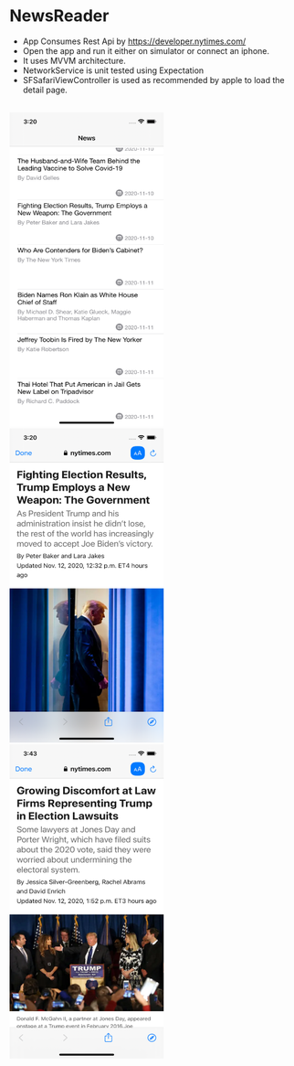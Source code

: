 # NewsReader

- App Consumes Rest Api by https://developer.nytimes.com/
- Open the app and run it either on simulator or connect an iphone.
- It uses MVVM architecture.
- NetworkService is unit tested using Expectation
- SFSafariViewController is used as recommended by apple to load the detail page.
<br/><br/>

<div>
<img src="screenshots/image1.png" width="270" height="550"/>
<img src="screenshots/image2.png" width="270" height="550"/>
<img src="screenshots/image3.png" width="270" height="550"/>
</div>

